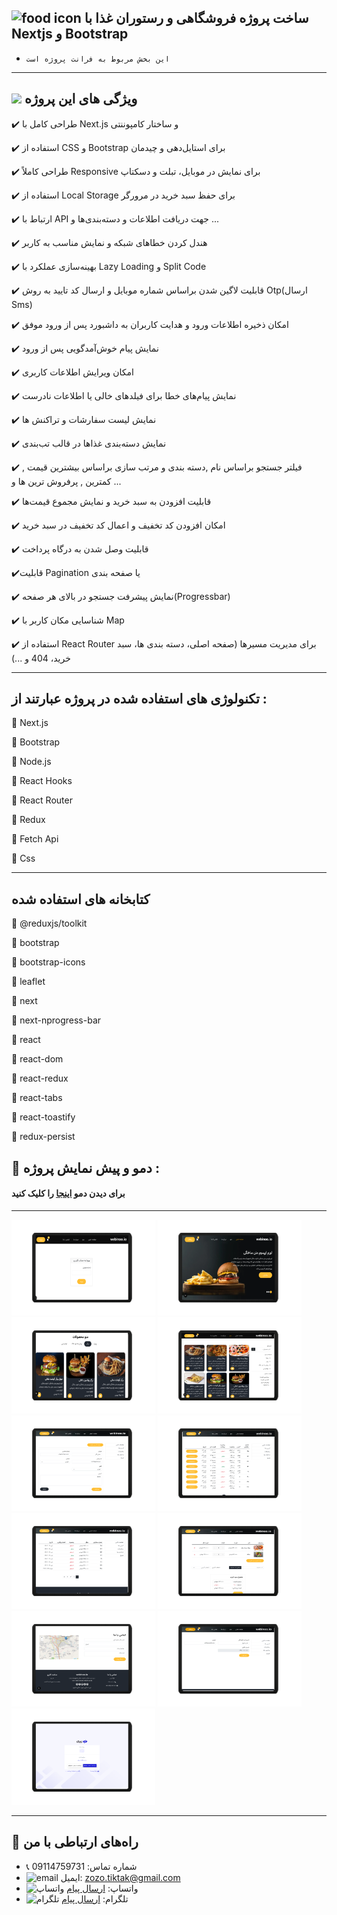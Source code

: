 ## ![food icon](https://img.icons8.com/color/24/hamburger.png) ساخت پروژه فروشگاهی و رستوران غذا با Nextjs و Bootstrap

- `این بخش مربوط به فرانت پروژه است
`

---


## ![](https://img.icons8.com/?size=25&id=qbPAZjbNRPIS&format=png&color=000000) ویژگی های این پروژه


✔️ طراحی کامل با Next.js و ساختار کامپوننتی

✔️ استفاده از CSS و Bootstrap برای استایل‌دهی و چیدمان 

✔️ طراحی کاملاً Responsive برای نمایش در موبایل، تبلت و دسکتاپ

✔️ استفاده از Local Storage برای حفظ سبد خرید در مرورگر

✔️ ارتباط با API جهت دریافت  اطلاعات و دسته‌بندی‌ها و ... 

✔️ هندل کردن خطاهای شبکه و نمایش مناسب به کاربر

✔️ بهینه‌سازی عملکرد با Lazy Loading و Split Code

✔️ قابلیت لاگین شدن براساس شماره موبایل و ارسال کد تایید به روش Otp(ارسال Sms)

✔️ امکان ذخیره اطلاعات ورود و هدایت کاربران به داشبورد پس از ورود موفق

✔️ نمایش پیام خوش‌آمدگویی    پس از ورود 

✔️ امکان ویرایش اطلاعات کاربری

✔️ نمایش پیام‌های خطا برای فیلدهای خالی یا اطلاعات نادرست

✔️ نمایش لیست سفارشات و تراکنش ها

✔️ نمایش دسته‌بندی غذاها در قالب تب‌بندی 

✔️ فیلتر جستجو براساس نام ,دسته بندی و مرتب سازی براساس بیشترین قیمت , کمترین  , پرفروش ترین ها و ...

✔️ قابلیت افزودن به سبد خرید و نمایش مجموع قیمت‌ها 

✔️ امکان افزودن کد تخفیف و اعمال کد تخفیف در سبد خرید

 ✔️ قابلیت وصل شدن به درگاه پرداخت 

✔️قابلیت Pagination یا صفحه بندی

✔️ نمایش پیشرفت جستجو در بالای  هر صفحه(Progressbar)

✔️ شناسایی مکان کاربر با Map

✔️ استفاده از React Router برای مدیریت مسیرها (صفحه اصلی، دسته‌ بندی ها، سبد خرید، 404 و ...)




---

## تکنولوژی های استفاده شده در پروژه عبارتند از :



🧰 Next.js

🧰 Bootstrap

🧰 Node.js

🧰 React Hooks

🧰 React Router

🧰 Redux

🧰 Fetch Api

🧰 Css


---

## کتابخانه های استفاده شده
📘 @reduxjs/toolkit

📘 bootstrap

📘 bootstrap-icons

📘 leaflet

📘 next

📘 next-nprogress-bar

📘 react

📘 react-dom

📘 react-redux

📘 react-tabs

📘 react-toastify

📘 redux-persist

## 📸 دمو و پیش نمایش پروژه :
#### برای دیدن دمو [اینجا](https://next-shoping-project-7godn37f8-zamanyzohres-projects.vercel.app/) را کلیک کنید

---

<p>
  <img src="image/11.png" width="230"/>
  <img src="image/1.png" width="230"/>
  <img src="image/3.png" width="230"/>
  <img src="image/4.png" width="230"/>
  <img src="image/5.png" width="230"/>
  <img src="image/6.png" width="230"/>
  <img src="image/7.png" width="230"/>
  <img src="image/8.png" width="230"/>
  <img src="image/2.png" width="230"/>
  <img src="image/9.png" width="230"/>
  <img src="image/10.png" width="230"/>
</p>

---

## 📢 راه‌های ارتباطی با من

- 📞 شماره تماس: 09114759731
- ![email](https://img.icons8.com/?size=20&id=P7UIlhbpWzZm&format=png&color=000000) ایمیل: zozo.tiktak@gmail.com
- ![واتساپ](https://img.icons8.com/color/24/whatsapp--v1.png) واتساپ:  [ارسال پیام](https://wa.me/989114759731)
- ![تلگرام](https://img.icons8.com/?size=25&id=EWzVSK2hyV9H&format=png&color=000000) تلگرام: [ارسال پیام](https://t.me/ZohreZamany)




